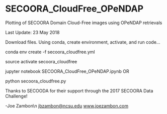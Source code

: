 # SECOORA_CloudFree_OPeNDAP
Plotting of SECOORA Domain Cloud-Free images using OPeNDAP retrievals

Last Update: 23 May 2018

Download files.  Using conda, create environment, activate, and run code...

conda env create -f secoora_cloudfree.yml 

source activate secoora_cloudfree

jupyter notebook SECOORA_CloudFree_OPeNDAP.ipynb   OR

python secoora_cloudfree.py

Thanks to SECOODA for their support through the 2017 SECOORA Data Challenge!

-Joe Zambon\n
jbzambon@ncsu.edu
www.joezambon.com
